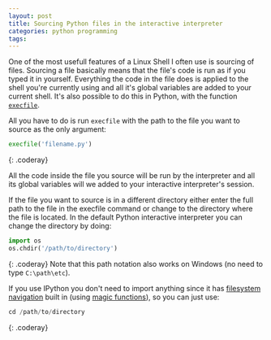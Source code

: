 ```yaml
---
layout: post
title: Sourcing Python files in the interactive interpreter
categories: python programming
tags: 
---
```


One of the most usefull features of a Linux Shell I often use is sourcing of files. Sourcing a file basically means that the file's code is run as if you typed it in yourself. Everything the code in the file does is applied to the shell you're currently using and all it's global variables are added to your current shell. It's also possible to do this in Python, with the function [`execfile`](http://docs.python.org/2/library/functions.html#execfile). 


All you have to do is run `execfile` with the path to the file you want to source as the only argument:

```python
execfile('filename.py')
```
{: .coderay}

All the code inside the file you source will be run by the interpreter and all its global variables will we added to your interactive interpreter's session.

If the file you want to source is in a different directory either enter the full path to the file in the execfile command or change to the directory where the file is located. In the default Python interactive interpreter you can change the directory by doing:

```python
import os
os.chdir('/path/to/directory')
```
{: .coderay}
Note that this path notation also works on Windows (no need to type `C:\path\etc`).

If you use IPython you don't need to import anything since it has [filesystem navigation](http://ipython.org/ipython-doc/rel-1.1.0/interactive/shell.html#directory-management) built in (using [magic functions](http://ipython.org/ipython-doc/dev/interactive/tutorial.html#magic-functions)), so you can just use:

```python
cd /path/to/directory
```
{: .coderay}